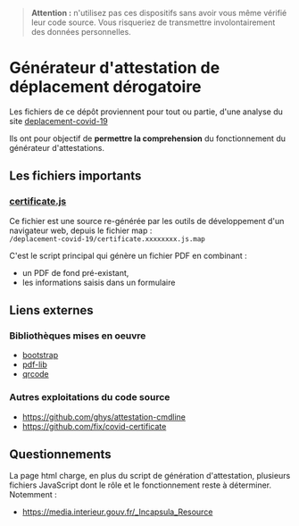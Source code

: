 
> **Attention :** n'utilisez pas ces dispositifs sans avoir vous même vérifié
> leur code source. Vous risqueriez de transmettre involontairement des données
> personnelles.
> 
# Générateur d'attestation de déplacement dérogatoire

Les fichiers de ce dépôt proviennent pour tout ou partie, d'une analyse du site
[deplacement-covid-19](https://media.interieur.gouv.fr/deplacement-covid-19/)

Ils ont pour objectif de **permettre la comprehension** du fonctionnement du
générateur d'attestations.

## Les fichiers importants

### [certificate.js](certificate.js)

Ce fichier est une source re-générée par les outils de développement d'un
navigateur web, depuis le fichier map :  
`/deplacement-covid-19/certificate.xxxxxxxx.js.map`

C'est le script principal qui génère un fichier PDF en combinant :

- un PDF de fond pré-existant,
- les informations saisis dans un formulaire

## Liens externes

### Bibliothèques mises en oeuvre

- [bootstrap](https://www.npmjs.com/package/bootstrap)
- [pdf-lib](https://www.npmjs.com/package/pdf-lib)
- [qrcode](https://www.npmjs.com/package/qrcode)

### Autres exploitations du code source

- https://github.com/ghys/attestation-cmdline
- https://github.com/fix/covid-certificate

## Questionnements

La page html charge, en plus du script de génération d'attestation, plusieurs
fichiers JavaScript dont le rôle et le fonctionnement reste à déterminer.
Notemment :

- https://media.interieur.gouv.fr/_Incapsula_Resource

